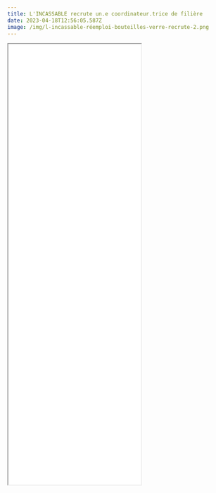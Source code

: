 ```yaml
---
title: L'INCASSABLE recrute un.e coordinateur.trice de filière
date: 2023-04-18T12:56:05.587Z
image: /img/l-incassable-réemploi-bouteilles-verre-recrute-2.png
---
```

<iframe style="margin:auto;" src="/files/CHARGE.E_DE_MISSION*REEMPLOI*-_COORDINATEUR.TRICE_DE_FILIERE.pdf" width="60%" height="1000px"> </iframe>